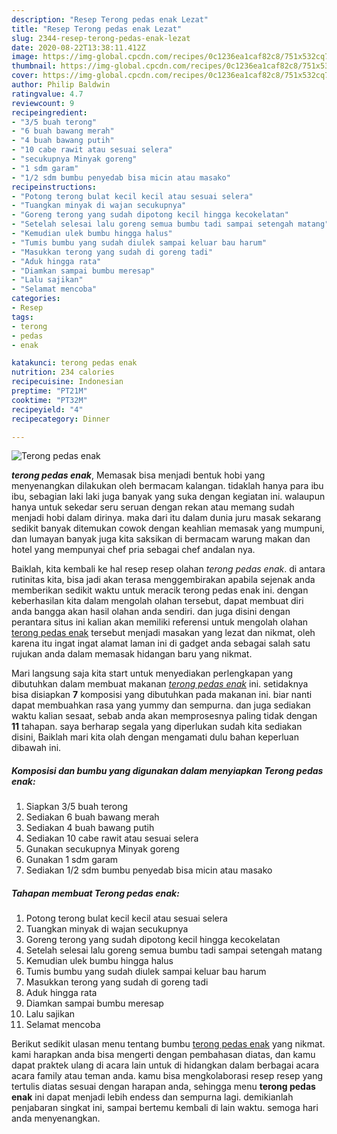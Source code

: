 ```yaml
---
description: "Resep Terong pedas enak Lezat"
title: "Resep Terong pedas enak Lezat"
slug: 2344-resep-terong-pedas-enak-lezat
date: 2020-08-22T13:38:11.412Z
image: https://img-global.cpcdn.com/recipes/0c1236ea1caf82c8/751x532cq70/terong-pedas-enak-foto-resep-utama.jpg
thumbnail: https://img-global.cpcdn.com/recipes/0c1236ea1caf82c8/751x532cq70/terong-pedas-enak-foto-resep-utama.jpg
cover: https://img-global.cpcdn.com/recipes/0c1236ea1caf82c8/751x532cq70/terong-pedas-enak-foto-resep-utama.jpg
author: Philip Baldwin
ratingvalue: 4.7
reviewcount: 9
recipeingredient:
- "3/5 buah terong"
- "6 buah bawang merah"
- "4 buah bawang putih"
- "10 cabe rawit atau sesuai selera"
- "secukupnya Minyak goreng"
- "1 sdm garam"
- "1/2 sdm bumbu penyedab bisa micin atau masako"
recipeinstructions:
- "Potong terong bulat kecil kecil atau sesuai selera"
- "Tuangkan minyak di wajan secukupnya"
- "Goreng terong yang sudah dipotong kecil hingga kecokelatan"
- "Setelah selesai lalu goreng semua bumbu tadi sampai setengah matang"
- "Kemudian ulek bumbu hingga halus"
- "Tumis bumbu yang sudah diulek sampai keluar bau harum"
- "Masukkan terong yang sudah di goreng tadi"
- "Aduk hingga rata"
- "Diamkan sampai bumbu meresap"
- "Lalu sajikan"
- "Selamat mencoba"
categories:
- Resep
tags:
- terong
- pedas
- enak

katakunci: terong pedas enak 
nutrition: 234 calories
recipecuisine: Indonesian
preptime: "PT21M"
cooktime: "PT32M"
recipeyield: "4"
recipecategory: Dinner

---
```



![Terong pedas enak](https://img-global.cpcdn.com/recipes/0c1236ea1caf82c8/751x532cq70/terong-pedas-enak-foto-resep-utama.jpg)

<b><i>terong pedas enak</i></b>, Memasak bisa menjadi bentuk hobi yang menyenangkan dilakukan oleh bermacam kalangan. tidaklah hanya para ibu ibu, sebagian laki laki juga banyak yang suka dengan kegiatan ini. walaupun hanya untuk sekedar seru seruan dengan rekan atau memang sudah menjadi hobi dalam dirinya. maka dari itu dalam dunia juru masak sekarang sedikit banyak ditemukan cowok dengan keahlian memasak yang mumpuni, dan lumayan banyak juga kita saksikan di bermacam warung makan dan hotel yang mempunyai chef pria sebagai chef andalan nya.

Baiklah, kita kembali ke hal resep resep olahan <i>terong pedas enak</i>. di antara rutinitas kita, bisa jadi akan terasa menggembirakan apabila sejenak anda memberikan sedikit waktu untuk meracik terong pedas enak ini. dengan keberhasilan kita dalam mengolah olahan tersebut, dapat membuat diri anda bangga akan hasil olahan anda sendiri. dan juga disini dengan perantara situs ini kalian akan memiliki referensi untuk mengolah olahan <u>terong pedas enak</u> tersebut menjadi masakan yang lezat dan nikmat, oleh karena itu ingat ingat alamat laman ini di gadget anda sebagai salah satu rujukan anda dalam memasak hidangan baru yang nikmat.




Mari langsung saja kita start untuk menyediakan perlengkapan yang dibutuhkan dalam membuat makanan <u><i>terong pedas enak</i></u> ini. setidaknya bisa disiapkan <b>7</b> komposisi yang dibutuhkan pada makanan ini. biar nanti dapat membuahkan rasa yang yummy dan sempurna. dan juga sediakan waktu kalian sesaat, sebab anda akan memprosesnya paling tidak dengan <b>11</b> tahapan. saya berharap segala yang diperlukan sudah kita sediakan disini, Baiklah mari kita olah dengan mengamati dulu bahan keperluan dibawah ini.

<!--inarticleads1-->

##### Komposisi dan bumbu yang digunakan dalam menyiapkan Terong pedas enak:

1. Siapkan 3/5 buah terong
1. Sediakan 6 buah bawang merah
1. Sediakan 4 buah bawang putih
1. Sediakan 10 cabe rawit atau sesuai selera
1. Gunakan secukupnya Minyak goreng
1. Gunakan 1 sdm garam
1. Sediakan 1/2 sdm bumbu penyedab bisa micin atau masako




<!--inarticleads2-->

##### Tahapan membuat Terong pedas enak:

1. Potong terong bulat kecil kecil atau sesuai selera
1. Tuangkan minyak di wajan secukupnya
1. Goreng terong yang sudah dipotong kecil hingga kecokelatan
1. Setelah selesai lalu goreng semua bumbu tadi sampai setengah matang
1. Kemudian ulek bumbu hingga halus
1. Tumis bumbu yang sudah diulek sampai keluar bau harum
1. Masukkan terong yang sudah di goreng tadi
1. Aduk hingga rata
1. Diamkan sampai bumbu meresap
1. Lalu sajikan
1. Selamat mencoba




Berikut sedikit ulasan menu tentang bumbu <u>terong pedas enak</u> yang nikmat. kami harapkan anda bisa mengerti dengan pembahasan diatas, dan kamu dapat praktek ulang di acara lain untuk di hidangkan dalam berbagai acara acara family atau teman anda. kamu bisa mengkolaborasi resep resep yang tertulis diatas sesuai dengan harapan anda, sehingga menu <b>terong pedas enak</b> ini dapat menjadi lebih endess dan sempurna lagi. demikianlah penjabaran singkat ini, sampai bertemu kembali di lain waktu. semoga hari anda menyenangkan.
